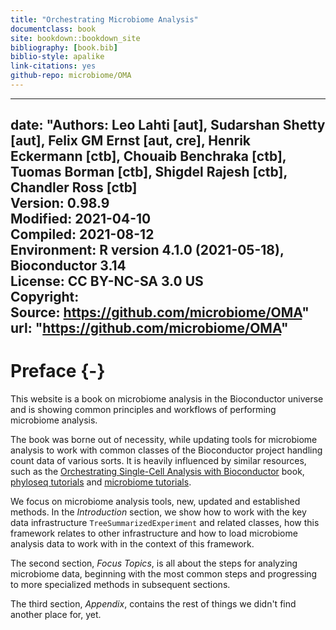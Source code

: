 ```yaml
--- 
title: "Orchestrating Microbiome Analysis"
documentclass: book
site: bookdown::bookdown_site
bibliography: [book.bib]
biblio-style: apalike
link-citations: yes
github-repo: microbiome/OMA
---
```




---
date: "**Authors:** Leo Lahti [aut], Sudarshan Shetty [aut], Felix GM Ernst [aut, cre], Henrik Eckermann [ctb], Chouaib Benchraka [ctb], Tuomas Borman [ctb], Shigdel Rajesh [ctb], Chandler Ross [ctb]<br/>
  **Version:** 0.98.9<br/>
  **Modified:** 2021-04-10<br/>
  **Compiled:** 2021-08-12<br/>
  **Environment:** R version 4.1.0 (2021-05-18), Bioconductor 3.14<br/>
  **License:** CC BY-NC-SA 3.0 US<br/>
  **Copyright:** <br/>
  **Source:** https://github.com/microbiome/OMA"
url: "https://github.com/microbiome/OMA"
---

# Preface {-}

This website is a book on microbiome analysis in the Bioconductor universe and
is showing common principles and workflows of performing microbiome analysis.

The book was borne out of necessity, while updating tools for microbiome
analysis to work with common classes of the Bioconductor project handling 
count data of various sorts. It is heavily influenced by similar resources, such
as the [Orchestrating Single-Cell Analysis with Bioconductor](https://www.nature.com/articles/s41592-019-0654-x)
book, [phyloseq tutorials](http://joey711.github.io/phyloseq/tutorials-index)
and [microbiome tutorials](https://microbiome.github.io/tutorials/).

We focus on microbiome analysis tools, new, updated and established methods.
In the *Introduction* section, we show how to work with the key data 
infrastructure `TreeSummarizedExperiment` and related classes, how this 
framework relates to other infrastructure and how to load microbiome analysis 
data to work with in the context of this framework.

The second section, *Focus Topics*, is all about the steps for analyzing
microbiome data, beginning with the most common steps and progressing to
more specialized methods in subsequent sections.

The third section, *Appendix*, contains the rest of things we didn't find 
another place for, yet.



<script type="text/javascript">
// This block adds image to the front page
title=document.getElementById('header');
title.innerHTML = title.innerHTML + 

'<img src="https://user-images.githubusercontent.com/60338854/128359392\
-6feef8df-30e9-4ea0-ae3b-4bb619d746ed.png" alt="Microbiome" width="50%"/>' +

'<p style="font-size:12px">Figure source: Moreno-Indias <i>et al</i>. (2021) \
<a href="https://doi.org/10.3389/fmicb.2021.635781">Statistical and \
Machine Learning Techniques in Human Microbiome Studies: Contemporary \
Challenges and Solutions</a>. Frontiers in Microbiology 12:11.</p>'
</script>
